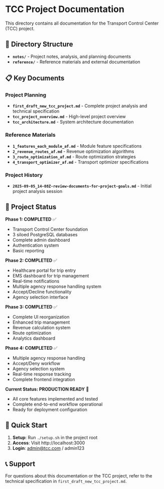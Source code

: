# TCC Project Documentation

This directory contains all documentation for the Transport Control Center (TCC) project.

## 📁 Directory Structure

- **`notes/`** - Project notes, analysis, and planning documents
- **`reference/`** - Reference materials and external documentation

## 📋 Key Documents

### Project Planning
- **`first_draft_new_tcc_project.md`** - Complete project analysis and technical specification
- **`tcc_project_overview.md`** - High-level project overview
- **`tcc_architecture.md`** - System architecture documentation

### Reference Materials
- **`1_features_each_module_af.md`** - Module feature specifications
- **`2_revenue_routes_af.md`** - Revenue optimization algorithms
- **`3_route_optimization_af.md`** - Route optimization strategies
- **`4_transport_optimizer_af.md`** - Transport optimizer specifications

### Project History
- **`2025-09-05_14-08Z-review-documents-for-project-goals.md`** - Initial project analysis session

## 🎯 Project Status

**Phase 1: COMPLETED** ✅
- Transport Control Center foundation
- 3 siloed PostgreSQL databases
- Complete admin dashboard
- Authentication system
- Basic reporting

**Phase 2: COMPLETED** ✅
- Healthcare portal for trip entry
- EMS dashboard for trip management
- Real-time notifications
- Multiple agency response handling system
- Accept/Decline functionality
- Agency selection interface

**Phase 3: COMPLETED** ✅
- Complete UI reorganization
- Enhanced trip management
- Revenue calculation system
- Route optimization
- Analytics dashboard

**Phase 4: COMPLETED** ✅
- Multiple agency response handling
- Accept/Deny workflow
- Agency selection system
- Real-time response tracking
- Complete frontend integration

**Current Status: PRODUCTION READY** 🚀
- All core features implemented and tested
- Complete end-to-end workflow operational
- Ready for deployment configuration

## 🚀 Quick Start

1. **Setup**: Run `./setup.sh` in the project root
2. **Access**: Visit http://localhost:3000
3. **Login**: admin@tcc.com / admin123

## 📞 Support

For questions about this documentation or the TCC project, refer to the technical specification in `first_draft_new_tcc_project.md`.
